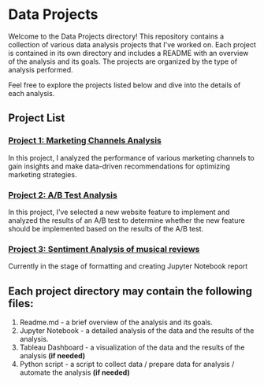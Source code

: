 # Data Projects

Welcome to the Data Projects directory! This repository contains a collection of various data analysis projects that I've worked on. Each project is contained in its own directory and includes a README with an overview of the analysis and its goals. The projects are organized by the type of analysis performed. 

Feel free to explore the projects listed below and dive into the details of each analysis.

## Project List

### [Project 1: Marketing Channels Analysis](https://github.com/dblnnn/ya_projects/tree/main/Marketing%20channels%20research)
In this project, I analyzed the performance of various marketing channels to gain insights and make data-driven recommendations for optimizing marketing strategies.

### [Project 2: A/B Test Analysis](https://github.com/dblnnn/data_projects/tree/main/AB%20Test%20Analysis)
In this project, I've selected a new website feature to implement and analyzed the results of an A/B test to determine whether the new feature should be implemented based on the results of the A/B test.

### [Project 3: Sentiment Analysis of musical reviews]()
Currently in the stage of formatting and creating Jupyter Notebook report

## Each project directory may contain the following files:

1. Readme.md - a brief overview of the analysis and its goals.
2. Jupyter Notebook - a detailed analysis of the data and the results of the analysis.
3. Tableau Dashboard - a visualization of the data and the results of the analysis __(if needed)__
4. Python script - a script to collect data / prepare data for analysis / automate the analysis __(if needed)__


